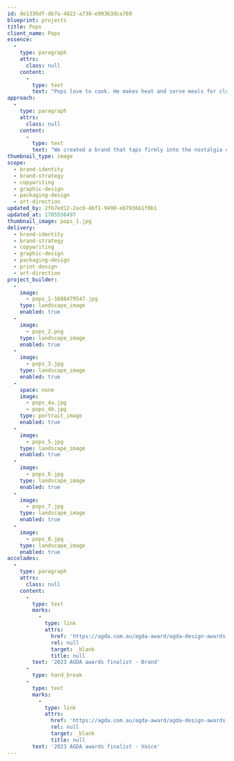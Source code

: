 ```yaml
---
id: de1336df-db7a-4022-a738-e99363dca769
blueprint: projects
title: Pops
client_name: Pops
essence:
  -
    type: paragraph
    attrs:
      class: null
    content:
      -
        type: text
        text: "Pops love to cook. He makes heat and serve meals for clubs, pubs and restaurants - solving the skilled labour shortage one meatball at a time. He’s also a cheeky bastard who’s not afraid to tell you what he really thinks. He’s in the kitchen Monday to Friday delivering fresh to you when you’re feeling lazy. Saturday he goes fishing and Sunday is date night, so if you call him then you're digging your own grave."
approach:
  -
    type: paragraph
    attrs:
      class: null
    content:
      -
        type: text
        text: "We created a brand that taps firmly into the nostalgia of a decent home cooked dinner. Just because you're making meals en masse, doesn't mean you forget to add sizeable dollop of good old Italian love. The Pops identity serves as a solid reminder of this very fact."
thumbnail_type: image
scope:
  - brand-identity
  - brand-strategy
  - copywriting
  - graphic-design
  - packaging-design
  - art-direction
updated_by: 2fb7ed12-2ac0-4bf1-9490-eb793661f0b1
updated_at: 1705556497
thumbnail_image: pops_1.jpg
delivery:
  - brand-identity
  - brand-strategy
  - copywriting
  - graphic-design
  - packaging-design
  - print-design
  - art-direction
project_builder:
  -
    image:
      - pops_1-1688479547.jpg
    type: landscape_image
    enabled: true
  -
    image:
      - pops_2.png
    type: landscape_image
    enabled: true
  -
    image:
      - pops_3.jpg
    type: landscape_image
    enabled: true
  -
    space: none
    image:
      - pops_4a.jpg
      - pops_4b.jpg
    type: portrait_image
    enabled: true
  -
    image:
      - pops_5.jpg
    type: landscape_image
    enabled: true
  -
    image:
      - pops_6.jpg
    type: landscape_image
    enabled: true
  -
    image:
      - pops_7.jpg
    type: landscape_image
    enabled: true
  -
    image:
      - pops_8.jpg
    type: landscape_image
    enabled: true
accolades:
  -
    type: paragraph
    attrs:
      class: null
    content:
      -
        type: text
        marks:
          -
            type: link
            attrs:
              href: 'https://agda.com.au/agda-award/agda-design-awards-2023/finalist/brand-and-identity/99105'
              rel: null
              target: _blank
              title: null
        text: '2023 AGDA awards finalist - Brand'
      -
        type: hard_break
      -
        type: text
        marks:
          -
            type: link
            attrs:
              href: 'https://agda.com.au/agda-award/agda-design-awards-2023/finalist/brand-and-identity/99148'
              rel: null
              target: _blank
              title: null
        text: '2023 AGDA awards finalist - Voice'
---
```

